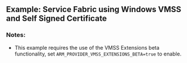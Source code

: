 ## Example: Service Fabric using Windows VMSS and Self Signed Certificate

### Notes:
* This example requires the use of the VMSS Extensions beta functionality, set `ARM_PROVIDER_VMSS_EXTENSIONS_BETA=true` to enable.  